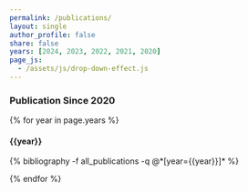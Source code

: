 ```yaml
---
permalink: /publications/
layout: single
author_profile: false
share: false
years: [2024, 2023, 2022, 2021, 2020]
page_js:
  - /assets/js/drop-down-effect.js
---
```


<h3  id="all_publications">Publication Since 2020</h3>

{% for year in page.years %}

<h4 id="{{year}}all_publications">{{year}}</h4>
{% bibliography -f all_publications -q @*[year={{year}}]* %}

{% endfor %}

